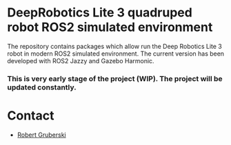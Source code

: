 # DeepRobotics Lite 3 quadruped robot ROS2 simulated environment

The repository contains packages which allow run the Deep Robotics Lite 3 robot in modern ROS2 simulated environment. The current version has been developed with ROS2 Jazzy and Gazebo Harmonic.

### This is very early stage of the project (WIP). The project will be updated constantly.

# Contact

* [Robert Gruberski](https://www.linkedin.com/in/rgruberski/)
